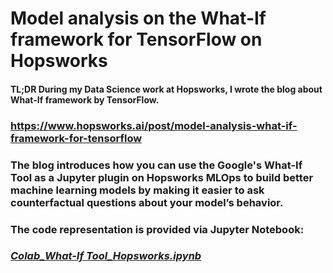 # Model analysis on the What-If framework for TensorFlow on Hopsworks

<h4><strong>TL;DR</strong> During my Data Science work at Hopsworks, I wrote the blog about What-If framework by TensorFlow.</h4>
<h3><a href="https://www.hopsworks.ai/post/model-analysis-what-if-framework-for-tensorflow">https://www.hopsworks.ai/post/model-analysis-what-if-framework-for-tensorflow</a><h3>
<p>The blog introduces how you can use the Google's What-If Tool as a Jupyter plugin on Hopsworks MLOps to build better machine learning models by making it easier to ask counterfactual questions about your model’s behavior.</p>

<h3>The code representation is provided via Jupyter Notebook:</h3>
<h3><a href="https://github.com/fomalhautn/Model-analysis-on-the_What-If-framework_for-TensorFlow-on-Hopsworks/blob/main/Colab_What-If%20Tool_Hopsworks.ipynb"><em>Colab_What-If Tool_Hopsworks.ipynb</em></a></h3>
